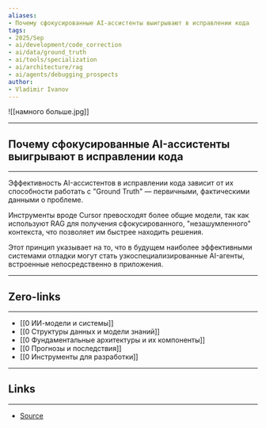 ```yaml
---
aliases: 
- Почему сфокусированные AI-ассистенты выигрывают в исправлении кода 
tags:
- 2025/Sep
- ai/development/code_correction
- ai/data/ground_truth
- ai/tools/specialization
- ai/architecture/rag
- ai/agents/debugging_prospects
author:
- Vladimir Ivanov
---
```

![[намного больше.jpg]]

-----
##  Почему сфокусированные AI-ассистенты выигрывают в исправлении кода 
-----
Эффективность AI-ассистентов в исправлении кода зависит от их способности работать с "Ground Truth" — первичными, фактическими данными о проблеме. 

Инструменты вроде Cursor превосходят более общие модели, так как используют RAG для получения сфокусированного, "незашумленного" контекста, что позволяет им быстрее находить решения. 

Этот принцип указывает на то, что в будущем наиболее эффективными системами отладки могут стать узкоспециализированные AI-агенты, встроенные непосредственно в приложения.

---
## Zero-links
---
- [[0 ИИ-модели и системы]]
- [[0 Структуры данных и модели знаний]]
- [[0 Фундаментальные архитектуры и их компоненты]]
- [[0 Прогнозы и последствия]]
- [[0 Инструменты для разработки]]

---
## Links
---
- [Source](https://t.me/turboproject/2039)